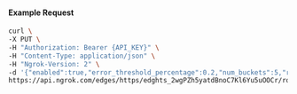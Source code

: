 <!-- Code generated for API Clients. DO NOT EDIT. -->

#### Example Request

```bash
curl \
-X PUT \
-H "Authorization: Bearer {API_KEY}" \
-H "Content-Type: application/json" \
-H "Ngrok-Version: 2" \
-d '{"enabled":true,"error_threshold_percentage":0.2,"num_buckets":5,"rolling_window":300,"tripped_duration":120,"volume_threshold":20}' \
https://api.ngrok.com/edges/https/edghts_2wgPZh5yatdBnoC7Kl6Yu5uOOCr/routes/edghtsrt_2wgPZfDPoFXMRC5tsMfs3QvQQB0/circuit_breaker
```
